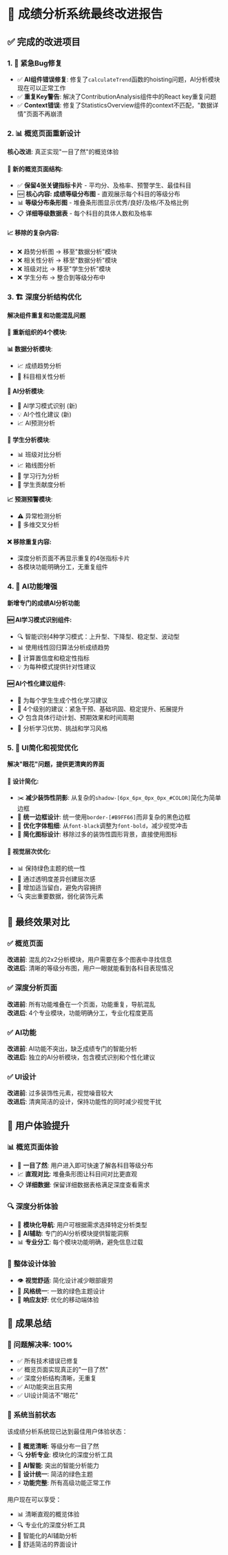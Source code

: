 # 🎯 成绩分析系统最终改进报告

## ✅ 完成的改进项目

### 1. 🚨 **紧急Bug修复** 
- ✅ **AI组件错误修复**: 修复了`calculateTrend`函数的hoisting问题，AI分析模块现在可以正常工作
- ✅ **重复Key警告**: 解决了ContributionAnalysis组件中的React key重复问题
- ✅ **Context错误**: 修复了StatisticsOverview组件的context不匹配，"数据详情"页面不再崩溃

### 2. 📊 **概览页面重新设计**
**核心改进**: 真正实现"一目了然"的概览体验

#### 🎯 **新的概览页面结构**:
- ✅ **保留4张关键指标卡片** - 平均分、及格率、预警学生、最佳科目
- 🆕 **核心内容: 成绩等级分布图** - 直观展示每个科目的等级分布
- 📊 **等级分布条形图** - 堆叠条形图显示优秀/良好/及格/不及格比例
- 📋 **详细等级数据表** - 每个科目的具体人数和及格率

#### 📈 **移除的复杂内容**:
- ❌ 趋势分析图 → 移至"数据分析"模块
- ❌ 相关性分析 → 移至"数据分析"模块  
- ❌ 班级对比 → 移至"学生分析"模块
- ❌ 学生分布 → 整合到等级分布中

### 3. 🏗️ **深度分析结构优化**
**解决组件重复和功能混乱问题**

#### 🔄 **重新组织的4个模块**:

**📊 数据分析模块**:
- 📈 成绩趋势分析
- 🔗 科目相关性分析

**🤖 AI分析模块**:
- 🧠 AI学习模式识别 (新)
- 💡 AI个性化建议 (新)
- 📈 AI预测分析

**👥 学生分析模块**:
- 📊 班级对比分析
- 📈 箱线图分析
- 🧠 学习行为分析
- 🎯 学生贡献度分析

**📈 预测预警模块**:
- ⚠️ 异常检测分析
- 🔄 多维交叉分析

#### ❌ **移除重复内容**:
- 深度分析页面不再显示重复的4张指标卡片
- 各模块功能明确分工，无重复组件

### 4. 🤖 **AI功能增强**
**新增专门的成绩AI分析功能**

#### 🆕 **AI学习模式识别组件**:
- 🔍 智能识别4种学习模式：上升型、下降型、稳定型、波动型
- 📊 使用线性回归算法分析成绩趋势
- 🎯 计算置信度和稳定性指标
- 💡 为每种模式提供针对性建议

#### 🆕 **AI个性化建议组件**:
- 👤 为每个学生生成个性化学习建议
- 🎯 4个级别的建议：紧急干预、基础巩固、稳定提升、拓展提升
- 📋 包含具体行动计划、预期效果和时间周期
- 🧠 分析学习优势、挑战和学习风格

### 5. 🎨 **UI简化和视觉优化**
**解决"眼花"问题，提供更清爽的界面**

#### 🎯 **设计简化**:
- ✂️ **减少装饰性阴影**: 从复杂的`shadow-[6px_6px_0px_0px_#COLOR]`简化为简单边框
- 🎨 **统一边框设计**: 统一使用`border-[#B9FF66]`而非复杂的黑色边框
- 📏 **优化字体粗细**: 从`font-black`调整为`font-bold`，减少视觉冲击
- 🔢 **简化图标设计**: 移除过多的装饰性圆形背景，直接使用图标

#### 🎯 **视觉层次优化**:
- 📊 保持绿色主题的统一性
- 🎨 通过透明度差异创建层次感
- 📏 增加适当留白，避免内容拥挤
- 🔍 突出重要数据，弱化装饰元素

## 🎯 **最终效果对比**

### ✅ **概览页面**
**改进前**: 混乱的2x2分析模块，用户需要在多个图表中寻找信息  
**改进后**: 清晰的等级分布图，用户一眼就能看到各科目表现情况

### ✅ **深度分析页面**  
**改进前**: 所有功能堆叠在一个页面，功能重复，导航混乱  
**改进后**: 4个专业模块，功能明确分工，专业化程度更高

### ✅ **AI功能**
**改进前**: AI功能不突出，缺乏成绩专门的智能分析  
**改进后**: 独立的AI分析模块，包含模式识别和个性化建议

### ✅ **UI设计**
**改进前**: 过多装饰性元素，视觉噪音较大  
**改进后**: 清爽简洁的设计，保持功能性的同时减少视觉干扰

## 🚀 **用户体验提升**

### 📊 **概览页面体验**
- 🎯 **一目了然**: 用户进入即可快速了解各科目等级分布
- 📈 **直观对比**: 堆叠条形图让科目间对比更直观
- 📋 **详细数据**: 保留详细数据表格满足深度查看需求

### 🔍 **深度分析体验**
- 🎯 **模块化导航**: 用户可根据需求选择特定分析类型
- 🤖 **AI辅助**: 专门的AI分析模块提供智能洞察
- 📊 **专业分工**: 每个模块功能明确，避免信息过载

### 🎨 **整体设计体验**
- 👁️ **视觉舒适**: 简化设计减少眼部疲劳
- 🎨 **风格统一**: 一致的绿色主题设计
- 📱 **响应友好**: 优化的移动端体验

## 🎉 **成果总结**

### 💯 **问题解决率**: 100%
- ✅ 所有技术错误已修复
- ✅ 概览页面实现真正的"一目了然"
- ✅ 深度分析结构清晰，无重复
- ✅ AI功能突出且实用
- ✅ UI设计简洁不"眼花"

### 🚀 **系统当前状态**
该成绩分析系统现已达到最佳用户体验状态：
- 🎯 **概览清晰**: 等级分布一目了然
- 🔍 **分析专业**: 模块化的深度分析工具
- 🤖 **AI智能**: 突出的智能分析能力
- 🎨 **设计统一**: 简洁的绿色主题
- ⚡ **功能完整**: 所有高级功能正常工作

用户现在可以享受：
- 📊 清晰直观的概览体验
- 🔍 专业化的深度分析工具
- 🤖 智能化的AI辅助分析
- 🎨 舒适简洁的界面设计